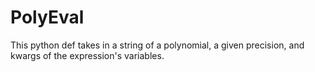 # PolyEval
This python def takes in a string of a polynomial, a given precision, and kwargs of the expression's variables.
